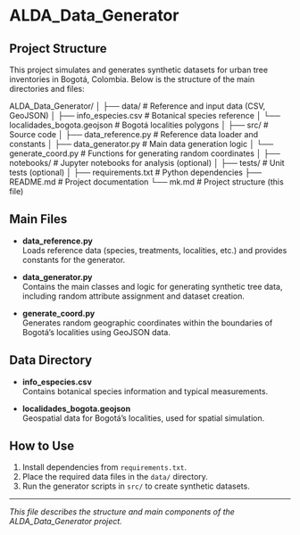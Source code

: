 # ALDA_Data_Generator

## Project Structure

This project simulates and generates synthetic datasets for urban tree inventories in Bogotá, Colombia. Below is the structure of the main directories and files:

ALDA_Data_Generator/ │ ├── data/ # Reference and input data (CSV, GeoJSON) │ ├── info_especies.csv # Botanical species reference │ └── localidades_bogota.geojson # Bogotá localities polygons │ ├── src/ # Source code │ ├── data_reference.py # Reference data loader and constants │ ├── data_generator.py # Main data generation logic │ └── generate_coord.py # Functions for generating random coordinates │ ├── notebooks/ # Jupyter notebooks for analysis (optional) │ ├── tests/ # Unit tests (optional) │ ├── requirements.txt # Python dependencies ├── README.md # Project documentation └── mk.md # Project structure (this file)

## Main Files

- **data_reference.py**  
  Loads reference data (species, treatments, localities, etc.) and provides constants for the generator.

- **data_generator.py**  
  Contains the main classes and logic for generating synthetic tree data, including random attribute assignment and dataset creation.

- **generate_coord.py**  
  Generates random geographic coordinates within the boundaries of Bogotá’s localities using GeoJSON data.

## Data Directory

- **info_especies.csv**  
  Contains botanical species information and typical measurements.

- **localidades_bogota.geojson**  
  Geospatial data for Bogotá’s localities, used for spatial simulation.

## How to Use

1. Install dependencies from `requirements.txt`.
2. Place the required data files in the `data/` directory.
3. Run the generator scripts in `src/` to create synthetic datasets.

---

*This file describes the structure and main components of the ALDA_Data_Generator project.*